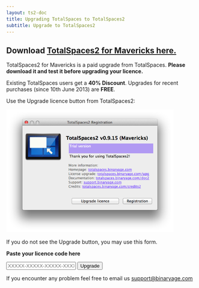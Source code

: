 ```yaml
---
layout: ts2-doc
title: Upgrading TotalSpaces to TotalSpaces2
subtitle: Upgrade to TotalSpaces2
---
```


## Download [TotalSpaces2 for Mavericks here.](http://downloads.binaryage.com/TotalSpaces2-2.0.2.zip)

TotalSpaces2 for Mavericks is a paid upgrade from TotalSpaces. **Please download it and test it before upgrading your licence.**

Existing TotalSpaces users get a **40% Discount**. Upgrades for recent purchases (since 10th June 2013) are **FREE**.

Use the Upgrade licence button from TotalSpaces2:

<img src="/images/totalspaces-upgrade-dialog.png" width="445" height="327">

If you do not see the Upgrade button, you may use this form.

**Paste your licence code here**
<form class="upgrade-form" action="http://api.binaryage.com/license/totalspaces/upgrade2">
  <input class="upgrade-input" id="lx" name="lx" type="text" placeholder="XXXXX-XXXXX-XXXXX-XXXXX-XXXXX-XXXXX-XXXXX-XXXXX">
  <input type="submit" class="upgrade-submit" value="Upgrade">
</form>

If you encounter any problem feel free to email us [support@binaryage.com](mailto:support@binaryage.com)
